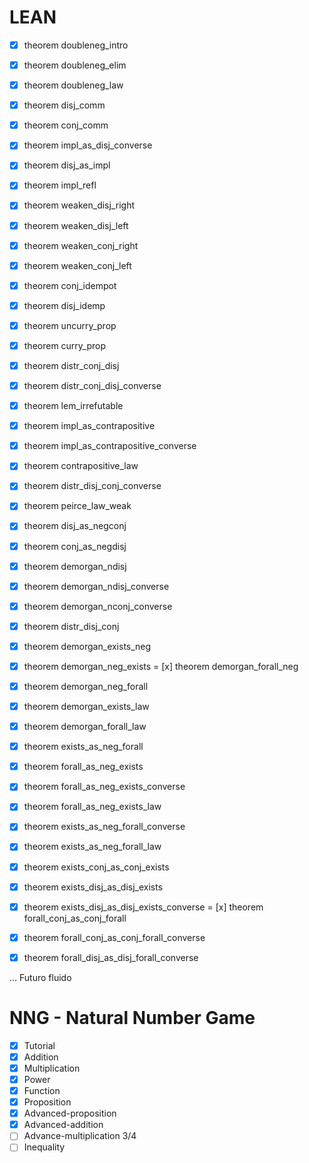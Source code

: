 # LEAN

- [x] theorem doubleneg_intro 
- [x] theorem doubleneg_elim 
- [x] theorem doubleneg_law
- [x] theorem disj_comm
- [x] theorem conj_comm
- [x] theorem impl_as_disj_converse
- [x] theorem disj_as_impl
- [x] theorem impl_refl
- [x] theorem weaken_disj_right
- [x] theorem weaken_disj_left
- [x] theorem weaken_conj_right
- [x] theorem weaken_conj_left
- [x] theorem conj_idempot
- [x] theorem disj_idemp
- [x] theorem uncurry_prop
- [x] theorem curry_prop
- [x] theorem distr_conj_disj
- [x] theorem distr_conj_disj_converse
- [x] theorem lem_irrefutable
- [x] theorem impl_as_contrapositive
- [x] theorem impl_as_contrapositive_converse
- [x] theorem contrapositive_law
- [x] theorem distr_disj_conj_converse
- [x] theorem peirce_law_weak
- [x] theorem disj_as_negconj
- [x] theorem conj_as_negdisj
- [x] theorem demorgan_ndisj
- [x] theorem demorgan_ndisj_converse
- [x] theorem demorgan_nconj_converse
- [x] theorem distr_disj_conj
- [x] theorem demorgan_exists_neg
- [x] theorem demorgan_neg_exists
= [x] theorem demorgan_forall_neg
- [x] theorem demorgan_neg_forall 
- [x] theorem demorgan_exists_law
- [x] theorem demorgan_forall_law
- [x] theorem exists_as_neg_forall
- [x] theorem forall_as_neg_exists
- [x] theorem forall_as_neg_exists_converse
- [x] theorem forall_as_neg_exists_law
- [x] theorem exists_as_neg_forall_converse
- [x] theorem exists_as_neg_forall_law
- [x] theorem exists_conj_as_conj_exists
- [x] theorem exists_disj_as_disj_exists
- [x] theorem exists_disj_as_disj_exists_converse
= [x] theorem forall_conj_as_conj_forall
- [x] theorem forall_conj_as_conj_forall_converse
- [x] theorem forall_disj_as_disj_forall_converse



... Futuro fluido 

# NNG - Natural Number Game

- [x] Tutorial
- [x] Addition
- [x] Multiplication 
- [x] Power
- [x] Function
- [x] Proposition
- [x] Advanced-proposition
- [x] Advanced-addition
- [ ] Advance-multiplication 3/4
- [ ] Inequality